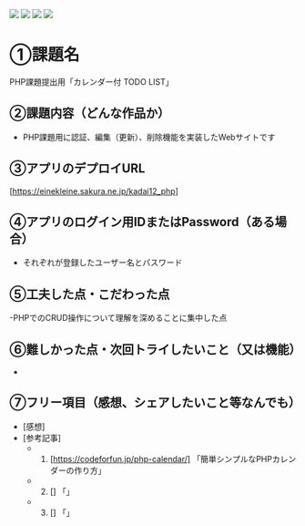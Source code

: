 ![](https://img.shields.io/badge/html-5.0-green)
![](https://img.shields.io/badge/css-blue)
![](https://img.shields.io/badge/JavaScript-orange)
![](https://img.shields.io/badge/php-purple)

# ①課題名
PHP課題提出用「カレンダー付 TODO LIST」

## ②課題内容（どんな作品か）
- PHP課題用に認証、編集（更新）、削除機能を実装したWebサイトです

## ③アプリのデプロイURL
[https://einekleine.sakura.ne.jp/kadai12_php]

## ④アプリのログイン用IDまたはPassword（ある場合）
- それぞれが登録したユーザー名とパスワード

## ⑤工夫した点・こだわった点
-PHPでのCRUD操作について理解を深めることに集中した点

## ⑥難しかった点・次回トライしたいこと（又は機能）
- 

## ⑦フリー項目（感想、シェアしたいこと等なんでも）
- [感想] 
- [参考記事]
  - 1. [https://codeforfun.jp/php-calendar/] 「簡単シンプルなPHPカレンダーの作り方」
  - 2. [] 「」
  - 3. [] 「」